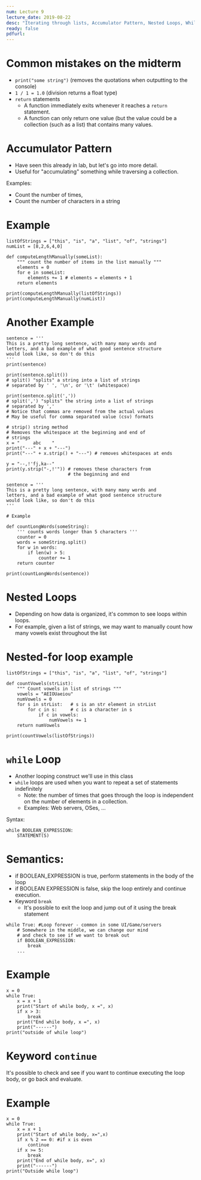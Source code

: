 ```yaml
---
num: Lecture 9
lecture_date: 2019-08-22
desc: "Iterating through lists, Accumulator Pattern, Nested Loops, While Loops"
ready: false
pdfurl:
---
```


# Common mistakes on the midterm
- `print("some string")` (removes the quotations when outputting to the console)
- `1 / 1 = 1.0`  (division returns a float type)
- `return` statements
  - A function immediately exits whenever it reaches
    a `return` statement.
  - A function can only return one value (but the
    value could be a collection (such as a list) that
    contains many values.

# Accumulator Pattern

- Have seen this already in lab, but let's go into more detail.
- Useful for "accumulating" something while traversing a collection.

Examples:
- Count the number of times,
- Count the number of characters in a string

# Example

```
listOfStrings = ["this", "is", "a", "list", "of", "strings"]
numList = [8,2,6,4,0]

def computeLengthManually(someList):
    """ count the number of items in the list manually """
    elements = 0
    for e in someList:
        elements += 1 # elements = elements + 1
    return elements

print(computeLengthManually(listOfStrings))
print(computeLengthManually(numList))
```


# Another Example

```
sentence = '''
This is a pretty long sentence, with many many words and
letters, and a bad example of what good sentence structure
would look like, so don't do this
'''
print(sentence)

print(sentence.split())
# split() "splits" a string into a list of strings
# separated by ' ', '\n', or '\t' (whitespace)

print(sentence.split(','))
# split(',') "splits" the string into a list of strings
# separated by ','
# Notice that commas are removed from the actual values
# May be useful for comma separated value (csv) formats

# strip() string method
# Removes the whitespace at the beginning and end of
# strings
x = "     abc    "
print("---" + x + "---")
print("---" + x.strip() + "---") # removes whitespaces at ends

y = "--,!'fj,ka--"
print(y.strip("-,!'")) # removes these characters from
                       # the beginning and end
```

```
sentence = '''
This is a pretty long sentence, with many many words and
letters, and a bad example of what good sentence structure
would look like, so don't do this
'''

# Example

def countLongWords(someString):
    ''' counts words longer than 5 characters '''
    counter = 0
    words = someString.split()
    for w in words:
        if len(w) > 5:
            counter += 1
    return counter

print(countLongWords(sentence))
```

# Nested Loops
- Depending on how data is organized, it's common to see
  loops within loops.
- For example, given a list of strings, we may want to
  manually count how many vowels exist throughout the list


# Nested-for loop example

```
listOfStrings = ["this", "is", "a", "list", "of", "strings"]

def countVowels(strList):
    """ Count vowels in list of strings """
    vowels = "AEIOUaeiou"
    numVowels = 0
    for s in strList:   # s is an str element in strList
        for c in s:     # c is a character in s
            if c in vowels:
                numVowels += 1
    return numVowels

print(countVowels(listOfStrings))
```

# `while` Loop

- Another looping construct we'll use in this class
- `while` loops are used when you want to repeat a set of statements indefinitely
  - Note: the number of times that goes through the
    loop is independent on the number of elements in a
    collection.
  - Examples: Web servers, OSes, ...

Syntax:

```
while BOOLEAN_EXPRESSION:
    STATEMENT(S)
```

# Semantics:

- if BOOLEAN_EXPRESSION is true, perform statements in the
  body of the loop
- if BOOLEAN EXPRESSION is false, skip the loop entirely
  and continue execution.
- Keyword `break`
  - It's possible to exit the loop and jump out of it
    using the break statement

```
while True: #Loop forever - common in some UI/Game/servers
    # Somewhere in the middle, we can change our mind
    # and check to see if we want to break out
    if BOOLEAN_EXPRESSION:
        break
    ...
```


# Example

```
x = 0
while True:
    x = x + 1
    print("Start of while body, x =", x)
    if x > 3:
        break
    print("End while body, x =", x)
    print("------")
print("outside of while loop")
```

# Keyword `continue`

It's possible to check and see if you want to
continue executing the loop body, or go back
and evaluate.

# Example

```
x = 0
while True:
    x = x + 1
    print("Start of while body, x=",x)
    if x % 2 == 0: #if x is even
        continue
    if x >= 5:
        break
    print("End of while body, x=", x)
    print("------")
print("Outside while loop")
```



